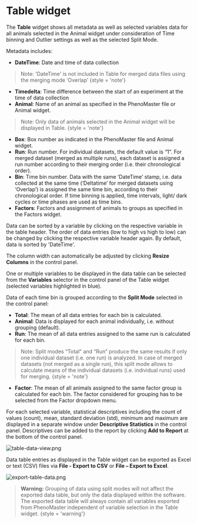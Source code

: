 # Table widget

The **Table** widget shows all metadata as well as selected variables data for all animals selected in the Animal widget under consideration of Time binning and Outlier settings as well as the selected Split Mode. 

Metadata includes:
- **DateTime**: Date and time of data collection
> Note: 'DateTime' is not included in Table for merged data files using the merging mode ‘Overlap’
> {style = 'note'}
- **Timedelta**: Time difference between the start of an experiment at the time of data collection
- **Animal**: Name of an animal as specified in the PhenoMaster file or Animal widget.
> Note: Only data of animals selected in the Animal widget will be displayed in Table.
> {style = 'note'}
- **Box**: Box number as indicated in the PhenoMaster file and Animal widget.
- **Run**: Run number. For individual datasets, the default value is “1”. For merged dataset (merged as multiple runs), each dataset is assigned a run number according to their merging order (i.e. their chronological order).
- **Bin**: Time bin number. Data with the same ‘DateTime’ stamp, i.e. data collected at the same time (‘Deltatime’ for merged datasets using ‘Overlap’) is assigned the same time bin, according to their chronological order. If time binning is applied, time intervals, light/ dark cycles or time phases are used as time bins.
- **Factors**: Factors and assignment of animals to groups as specified in the Factors widget.

Data can be sorted by a variable by clicking on the respective variable in the table header. The order of data entries (low to high vs high to low) can be changed by clicking the respective variable header again. By default, data is sorted by 'DateTime'.

The column width can automatically be adjusted by clicking **Resize Columns** in the control panel.

One or multiple variables to be displayed in the data table can be selected from the **Variables** selector in the control panel of the Table widget (selected variables highlighted in blue). 

Data of each time bin is grouped according to the **Split Mode** selected in the control panel:
- **Total**: The mean of all data entries for each bin is calculated.
- **Animal**: Data is displayed for each animal individually, i.e. without grouping (default). 
- **Run**: The mean of all data entries assigned to the same run is calculated for each bin.
>Note: Split modes “Total” and “Run” produce the same results if only one individual dataset (i.e. one run) is analyzed. In case of merged datasets (not merged as a single run), this split mode allows to calculate means of the individual datasets (i.e. individual runs) used for merging.
{style = 'note'}
- **Factor**: The mean of all animals assigned to the same factor group is calculated for each bin. The factor considered for grouping has to be selected from the Factor dropdown menu.

For each selected variable, statistical descriptives including the count of values (count), mean, standard deviation (std), minimum and maximum are displayed in a separate window under **Descriptive Statistics** in the control panel. Descriptives can be added to the report by clicking **Add to Report** at the bottom of the control panel.

![table-data-view.png](table-data-view.png)

Data table entries as displayed in the Table widget can be exported as Excel or text (CSV) files via **File - Export to CSV** or **File – Export to Excel**.

![export-table-data.png](export-table-data.png)

> **Warning:** Grouping of data using split modes will not affect the exported data table, but only the data displayed within the software. The exported data table will always contain all variables exported from PhenoMaster independent of variable selection in the Table widget.
> {style = 'warning'}
